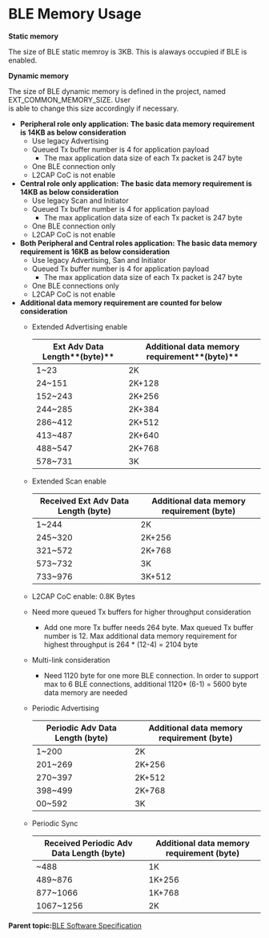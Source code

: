 # BLE Memory Usage

**Static memory**

The size of BLE static memroy is 3KB. This is alaways occupied if BLE is enabled.

**Dynamic memory**

The size of BLE dynamic memory is defined in the project, named EXT\_COMMON\_MEMORY\_SIZE. User<br /> is able to change this size accordingly if necessary.

-   **Peripheral role only application:** **The basic data memory requirement is 14KB as below consideration**
    -   Use legacy Advertising
    -   Queued Tx buffer number is 4 for application payload
        -   The max application data size of each Tx packet is 247 byte
    -   One BLE connection only
    -   L2CAP CoC is not enable
-   **Central role only application:** **The basic data memory requirement is 14KB as below consideration**
    -   Use legacy Scan and Initiator
    -   Queued Tx buffer number is 4 for application payload
        -   The max application data size of each Tx packet is 247 byte
    -   One BLE connection only
    -   L2CAP CoC is not enable
-   **Both Peripheral and Central roles application:** **The basic data memory requirement is 16KB** **as below consideration**
    -   Use legacy Advertising, San and Initiator
    -   Queued Tx buffer number is 4 for application payload
        -   The max application data size of each Tx packet is 247 byte
    -   One BLE connections only
    -   L2CAP CoC is not enable
-   **Additional data memory requirement are counted for below consideration**
    -   Extended Advertising enable

        |**Ext Adv Data Length****\(byte\)**|**Additional data memory requirement****\(byte\)**|
        |-----------------------------------|--------------------------------------------------|
        |1~23|2K|
        |24~151|2K+128|
        |152~243|2K+256|
        |244~285|2K+384|
        |286~412|2K+512|
        |413~487|2K+640|
        |488~547|2K+768|
        |578~731|3K|

    -   Extended Scan enable

        |**Received Ext Adv Data Length \(byte\)**|**Additional data memory requirement \(byte\)**|
        |-----------------------------------------|-----------------------------------------------|
        |1~244|2K|
        |245~320|2K+256|
        |321~572|2K+768|
        |573~732|3K|
        |733~976|3K+512|

    -   L2CAP CoC enable: 0.8K Bytes
    -   Need more queued Tx buffers for higher throughput consideration
        -   Add one more Tx buffer needs 264 byte. Max queued Tx buffer number is 12. Max additional data memory requirement for highest throughput is 264 \* \(12-4\) = 2104 byte
    -   Multi-link consideration
        -   Need 1120 byte for one more BLE connection. In order to support max to 6 BLE connections, additional 1120\* \(6-1\) = 5600 byte data memory are needed
    -   Periodic Advertising

        |**Periodic Adv Data Length \(byte\)**|**Additional data memory requirement \(byte\)**|
        |-------------------------------------|-----------------------------------------------|
        |1~200|2K|
        |201~269|2K+256|
        |270~397|2K+512|
        |398~499|2K+768|
        |00~592|3K|

    -   Periodic Sync

        |**Received Periodic Adv Data Length \(byte\)**|**Additional data memory requirement \(byte\)**|
        |----------------------------------------------|-----------------------------------------------|
        |~488|1K|
        |489~876|1K+256|
        |877~1066|1K+768|
        |1067~1256|2K|


**Parent topic:**[BLE Software Specification](GUID-222749FE-01C5-43B6-A5C7-CD82B3FC7F5F.md)

